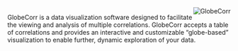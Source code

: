 <img alt="GlobeCorr" src="/globecorr_logo_text.svg" style="float: right">


GlobeCorr is a data visualization software designed to facilitate the viewing and analysis of multiple correlations. 
GlobeCorr accepts a table of correlations and provides an interactive and customizable “globe-based” visualization to 
enable further, dynamic exploration of your data. 

 
